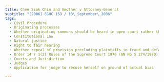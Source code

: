 ```yaml
---
title: Chee Siok Chin and Another v Attorney-General 
subtitle: "[2006] SGHC 153 / 13\_September\_2006"
tags:
  - Civil Procedure
  - Originating processes
  - Whether originating summons should be heard in open court rather than in judge\'s chambers on ground that proceedings raising constitutional issues of public interest and involving defamation suits by politicians
  - Constitutional Law
  - Natural justice
  - Right to fair hearing
  - Whether repeal of provision precluding plaintiffs in fraud and defamation cases from obtaining summary judgment unconstitutional and breaching principles of natural justice
  - Order 14 r 1(2) Rules of the Supreme Court 1970 (GN No S 274/1970), Rules of the Supreme Court (Amendment No 2) Rules 1991 (GN No S 281/1991)
  - Courts and Jurisdiction
  - Judges
  - Application for judge to recuse herself on ground of actual bias

---
```


